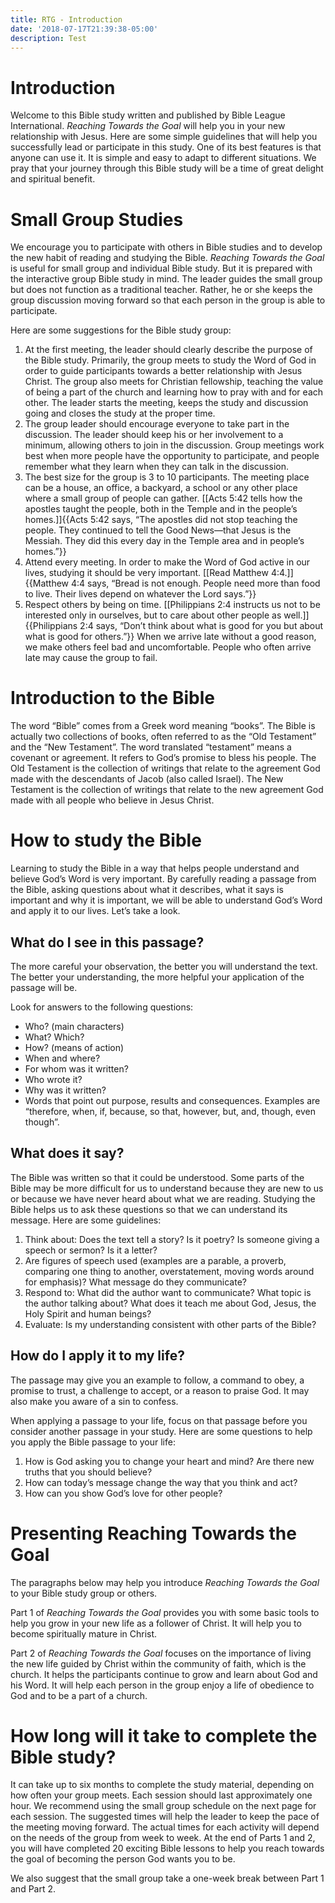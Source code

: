 ```yaml
---
title: RTG - Introduction
date: '2018-07-17T21:39:38-05:00'
description: Test
---
```

# Introduction

Welcome to this Bible study written and published by Bible League International. _Reaching Towards the Goal_ will help you in your new relationship with Jesus. Here are some simple guidelines that will help you successfully lead or participate in this study. One of its best features is that anyone can use it. It is simple and easy to adapt to different situations. We pray that your journey through this Bible study will be a time of great delight and spiritual benefit.

# Small Group Studies

We encourage you to participate with others in Bible studies and to develop the new habit of reading and studying the Bible. _Reaching Towards the Goal_ is useful for small group and individual Bible study. But it is prepared with the interactive group Bible study in mind. The leader guides the small group but does not function as a traditional teacher. Rather, he or she keeps the group discussion moving forward so that each person in the group is able to participate.

Here are some suggestions for the Bible study group:

1. At the first meeting, the leader should clearly describe the purpose of the Bible study. Primarily, the group meets to study the Word of God in order to guide participants towards a better relationship with Jesus Christ. The group also meets for Christian fellowship, teaching the value of being a part of the church and learning how to pray with and for each other. The leader starts the meeting, keeps the study and discussion going and closes the study at the proper time.
2. The group leader should encourage everyone to take part in the discussion. The leader should keep his or her involvement to a minimum, allowing others to join in the discussion. Group meetings work best when more people have the opportunity to participate, and people remember what they learn when they can talk in the discussion.
3. The best size for the group is 3 to 10 participants. The meeting place can be a house, an office, a backyard, a school or any other place where a small group of people can gather. \[[Acts 5:42 tells how the apostles taught the people, both in the Temple and in the people’s homes.]]{{Acts 5:42 says, “The apostles did not stop teaching the people. They continued to tell the Good News—that Jesus is the Messiah. They did this every day in the Temple area and in people’s homes.”}}
4. Attend every meeting. In order to make the Word of God active in our lives, studying it should be very important. \[[Read Matthew 4:4.]]{{Matthew 4:4 says, “Bread is not enough. People need more than food to live. Their lives depend on whatever the Lord says.”}}
5. Respect others by being on time. \[[Philippians 2:4 instructs us not to be interested only in ourselves, but to care about other people as well.]]{{Philippians 2:4 says, “Don’t think about what is good for you but about what is good for others.”}} When we arrive late without a good reason, we make others feel bad and uncomfortable. People who often arrive late may cause the group to fail.

# Introduction to the Bible

The word “Bible” comes from a Greek word meaning “books”. The Bible is actually two collections of books, often referred to as the “Old Testament” and the “New Testament”. The word translated “testament” means a covenant or agreement. It refers to God’s promise to bless his people. The Old Testament is the collection of writings that relate to the agreement God made with the descendants of Jacob (also called Israel). The New Testament is the collection of writings that relate to the new agreement God made with all people who believe in Jesus Christ.

# How to study the Bible

Learning to study the Bible in a way that helps people understand and believe God’s Word is very important. By carefully reading a passage from the Bible, asking questions about what it describes, what it says is important and why it is important, we will be able to understand God’s Word and apply it to our lives. Let’s take a look.

## What do I see in this passage?

The more careful your observation, the better you will understand the text. The better your understanding, the more helpful your application of the passage will be.

Look for answers to the following questions:

* Who? (main characters)
* What? Which?
* How? (means of action)
* When and where?
* For whom was it written?
* Who wrote it?
* Why was it written?
* Words that point out purpose, results and consequences. Examples are “therefore, when, if, because, so that, however, but, and, though, even though”.

## What does it say?

The Bible was written so that it could be understood. Some parts of the Bible may be more difficult for us to understand because they are new to us or because we have never heard about what we are reading. Studying the Bible helps us to ask these questions so that we can understand its message. Here are some guidelines:

1. Think about: Does the text tell a story? Is it poetry? Is someone giving a speech or sermon? Is it a letter?
2. Are figures of speech used (examples are a parable, a proverb, comparing one thing to another, overstatement, moving words around for emphasis)? What message do they communicate?
3. Respond to: What did the author want to communicate? What topic is the author talking about? What does it teach me about God, Jesus, the Holy Spirit and human beings?
4. Evaluate: Is my understanding consistent with other parts of the Bible?

## How do I apply it to my life?

The passage may give you an example to follow, a command to obey, a promise to trust, a challenge to accept, or a reason to praise God. It may also make you aware of a sin to confess.

When applying a passage to your life, focus on that passage before you consider another passage in your study. Here are some questions to help you apply the Bible passage to your life:

1. How is God asking you to change your heart and mind? Are there new truths that you should believe?
2. How can today’s message change the way that you think and act?
3. How can you show God’s love for other people?

# Presenting Reaching Towards the Goal

The paragraphs below may help you introduce _Reaching Towards the Goal_ to your Bible study group or others.

Part 1 of _Reaching Towards the Goal_ provides you with some basic tools to help you grow in your new life as a follower of Christ. It will help you to become spiritually mature in Christ.

Part 2 of _Reaching Towards the Goal_ focuses on the importance of living the new life guided by Christ within the community of faith, which is the church. It helps the participants continue to grow and learn about God and his Word. It will help each person in the group enjoy a life of obedience to God and to be a part of a church.

# How long will it take to complete the Bible study?

It can take up to six months to complete the study material, depending on how often your group meets. Each session should last approximately one hour. We recommend using the small group schedule on the next page for each session. The suggested times will help the leader to keep the pace of the meeting moving forward. The actual times for each activity will depend on the needs of the group from week to week. At the end of Parts 1 and 2, you will have completed 20 exciting Bible lessons to help you reach towards the goal of becoming the person God wants you to be.

We also suggest that the small group take a one-week break between Part 1 and Part 2.
